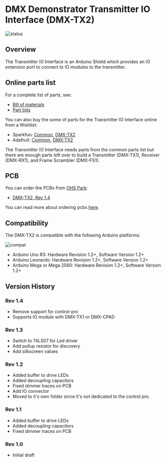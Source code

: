 # DMX Demonstrator Transmitter IO Interface (DMX-TX2)

![status](https://img.shields.io/badge/status-verified-brightgreen)

## Overview

The Transmitter IO Interface is an Arduino Shield which provides an IO extension port to connect to IO modules to the transmitter.

## Online parts list

For a complete list of parts, see:

- [Bill of materials](transmitter-io.bom.md)
- [Part lists](transmitter-io.parts.md)

You can also buy the some of parts for the Transmitter IO Interface online from a Wishlist:

- Sparkfun: [Common](https://www.sparkfun.com/wish_lists/160406), [DMX-TX2](https://www.sparkfun.com/wish_lists/175836)
- Adafruit: [Common](http://www.adafruit.com/wishlists/589832), [DMX-TX2](http://www.adafruit.com/wishlists/592504)

The Transmitter IO Interface needs parts from the common parts list but there are enough parts left over to build a Transmitter (DMX-TX1), Receiver (DMX-RX1), and Frame Scrambler (DMX-FS1).

## PCB

You can order the PCBs from [OHS Park](https://oshpark.com/):

- [DMX-TX2, Rev 1.4](https://oshpark.com/shared_projects/RWoki94h)

You can read more about ordering pcbs [here](../pcb.md).

## Compatibility

 The DMX-TX2 is compatible with the following Arduino platforms:

![compat](https://img.shields.io/badge/compat-verified-brightgreen)

- Arduino Uno R3: Hardware Revision 1.2+, Software Version 1.2+
- Arduino Leonardo: Hardware Revision 1.2+, Software Version 1.2+
- Arduino Mega or Mega 2560: Hardware Revision 1.2+, Software Version 1.2+

## Version History

### Rev 1.4

- Remove support for control-pro
- Supports IO module with DMX-TX1 or DMX-CPAD

### Rev 1.3

- Switch to 74LS07 for Led driver
- Add pullup resistor for discovery
- Add silkscreen values

### Rev 1.2

- Added buffer to drive LEDs
- Added decoupling capacitors
- Fixed dimmer traces on PCB
- Add IO connector
- Moved to it's own folder since it's not dedicated to the control pro.

### Rev 1.1

- Added buffer to drive LEDs
- Added decoupling capacitors
- Fixed dimmer traces on PCB

### Rev 1.0

- Initial draft

